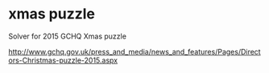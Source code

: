 # xmas puzzle
Solver for 2015 GCHQ Xmas puzzle

http://www.gchq.gov.uk/press_and_media/news_and_features/Pages/Directors-Christmas-puzzle-2015.aspx

